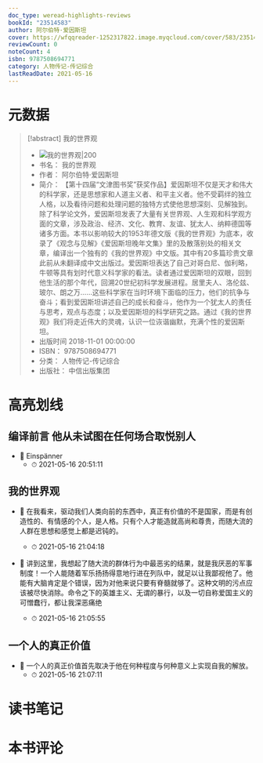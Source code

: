 ```yaml
---
doc_type: weread-highlights-reviews
bookId: "23514583"
author: 阿尔伯特·爱因斯坦
cover: https://wfqqreader-1252317822.image.myqcloud.com/cover/583/23514583/t7_23514583.jpg
reviewCount: 0
noteCount: 4
isbn: 9787508694771
category: 人物传记-传记综合
lastReadDate: 2021-05-16
---
```

# 元数据
> [!abstract] 我的世界观
> - ![ 我的世界观|200](https://wfqqreader-1252317822.image.myqcloud.com/cover/583/23514583/t7_23514583.jpg)
> - 书名： 我的世界观
> - 作者： 阿尔伯特·爱因斯坦
> - 简介： 【第十四届“文津图书奖”获奖作品】爱因斯坦不仅是天才和伟大的科学家，还是思想家和人道主义者、和平主义者。他不受羁绊的独立人格，以及看待问题和处理问题的独特方式使他思想深刻、见解独到。除了科学论文外，爱因斯坦发表了大量有关世界观、人生观和科学观方面的文章，涉及政治、经济、文化、教育、友谊、犹太人、纳粹德国等诸多方面。本书以影响较大的1953年德文版《我的世界观》为底本，收录了《观念与见解》《爱因斯坦晚年文集》里的及散落别处的相关文章，编译出一个独有的《我的世界观》中文版。其中有20多篇珍贵文章此前从未翻译成中文出版过。爱因斯坦表达了自己对哥白尼、伽利略，牛顿等具有划时代意义科学家的看法。读者通过爱因斯坦的双眼，回到他生活的那个年代，回溯20世纪初科学发展进程。居里夫人、洛伦兹、玻尔、朗之万……这些科学家在当时环境下面临的压力，他们的抗争与奋斗；看到爱因斯坦讲述自己的成长和奋斗，他作为一个犹太人的责任与思考，观点与态度；以及爱因斯坦的科学研究之路。通过《我的世界观》我们将走近伟大的灵魂，认识一位诙谐幽默，充满个性的爱因斯坦。
> - 出版时间 2018-11-01 00:00:00
> - ISBN： 9787508694771
> - 分类： 人物传记-传记综合
> - 出版社： 中信出版集团

# 高亮划线

## 编译前言 他从未试图在任何场合取悦别人


- 📌 Einspänner 
    - ⏱ 2021-05-16 20:51:11 
## 我的世界观


- 📌 在我看来，驱动我们人类向前的东西中，真正有价值的不是国家，而是有创造性的、有情感的个人，是人格。只有个人才能造就高尚和尊贵，而随大流的人群在思想和感觉上都是迟钝的。 
    - ⏱ 2021-05-16 21:04:18 

- 📌 讲到这里，我想起了随大流的群体行为中最恶劣的结果，就是我厌恶的军事制度！一个人能随着军乐扬扬得意地行进在列队中，就足以让我鄙视他了。他能有大脑肯定是个错误，因为对他来说只要有脊髓就够了。这种文明的污点应该被尽快消除。命令之下的英雄主义、无谓的暴行，以及一切自称爱国主义的可憎蠢行，都让我深恶痛绝 
    - ⏱ 2021-05-16 21:05:55 
## 一个人的真正价值


- 📌 一个人的真正价值首先取决于他在何种程度与何种意义上实现自我的解放。 
    - ⏱ 2021-05-16 21:07:11 
# 读书笔记

# 本书评论

